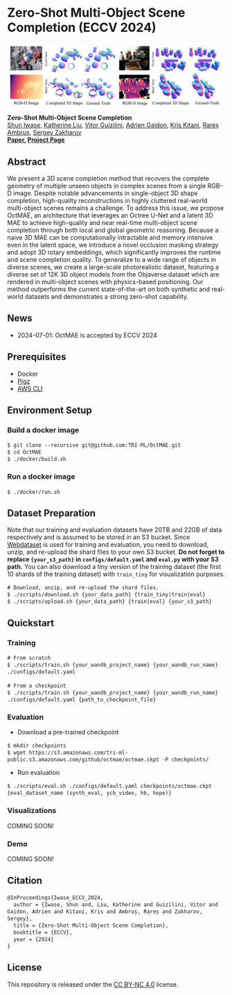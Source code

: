 # Zero-Shot Multi-Object Scene Completion (ECCV 2024)

![OctMAE](assets/teaser.png)

**Zero-Shot Multi-Object Scene Completion**<br>
[Shun Iwase](https://sh8.io/#/),
[Katherine Liu](https://www.thekatherineliu.com/),
[Vitor Guizilini](https://vitorguizilini.weebly.com/),
[Adrien Gaidon](https://adriengaidon.com/),
[Kris Kitani](https://kriskitani.github.io/),
[Rareș Ambruș](https://www.tri.global/about-us/dr-rares-ambrus),
[Sergey Zakharov](https://zakharos.github.io/)<br>
**[Paper](https://arxiv.org/abs/2403.14628), [Project Page](https://sh8.io/#/oct_mae)**


## Abstract

We present a 3D scene completion method that recovers the complete geometry of multiple unseen objects in complex scenes from a single RGB-D image. Despite notable advancements in single-object 3D shape completion, high-quality reconstructions in highly cluttered real-world multi-object scenes remains a challenge. To address this issue, we propose OctMAE, an architecture that leverages an Octree U-Net and a latent 3D MAE to achieve high-quality and near real-time multi-object scene completion through both local and global geometric reasoning. Because a naive 3D MAE can be computationally intractable and memory intensive even in the latent space, we introduce a novel occlusion masking strategy and adopt 3D rotary embeddings, which significantly improves the runtime and scene completion quality. To generalize to a wide range of objects in diverse scenes, we create a large-scale photorealistic dataset, featuring a diverse set of 12K 3D object models from the Objaverse dataset which are rendered in multi-object scenes with physics-based positioning. Our method outperforms the current state-of-the-art on both synthetic and real-world datasets and demonstrates a strong zero-shot capability.

## News
- 2024-07-01: OctMAE is accepted by ECCV 2024

## Prerequisites
- Docker
- [Pigz](https://zlib.net/pigz/)
- [AWS CLI](https://docs.aws.amazon.com/cli/latest/userguide/getting-started-install.html)

## Environment Setup

### Build a docker image

```
$ git clone --recursive git@github.com:TRI-ML/OctMAE.git
$ cd OctMAE
$ ./docker/build.sh
```

### Run a docker image

```
$ ./docker/run.sh
```

## Dataset Preparation

Note that our training and evaluation datasets have 20TB and 22GB of data respectively and is assumed to be stored in an S3 bucket. Since [Webdataset](https://github.com/webdataset/webdataset) is used for training and evaluation, you need to download, unzip, and re-upload the shard files to your own S3 bucket. **Do not forget to replace `{your_s3_path}` in `configs/default.yaml` and `eval.py` with your S3 path.** You can also download a tiny version of the training dataset (the first 10 shards of the training dataset) with `train_tiny` for visualization purposes.

```
# Download, unzip, and re-upload the shard files.
$ ./scripts/download.sh {your_data_path} {train_tiny|train|eval}
$ ./scripts/upload.sh {your_data_path} {train|eval} {your_s3_path}
```


## Quickstart

### Training

```
# From scratch
$ ./scripts/train.sh {your_wandb_project_name} {your_wandb_run_name} ./configs/default.yaml

# From a checkpoint
$ ./scripts/train.sh {your_wandb_project_name} {your_wandb_run_name} ./configs/default.yaml {path_to_checkpoint_file}
```

### Evaluation
- Download a pre-trained checkpoint
```
$ mkdir checkpoints
$ wget https://s3.amazonaws.com/tri-ml-public.s3.amazonaws.com/github/octmae/octmae.ckpt -P checkpoints/
```
- Run evaluation
```
$ ./scripts/eval.sh ./configs/default.yaml checkpoints/octmae.ckpt {eval_dataset_name (synth_eval, ycb_video, hb, hope)}
```

### Visualizations
COMING SOON!

### Demo
COMING SOON!

## Citation
```
@InProceedings{Iwase_ECCV_2024,
  author = {Iwase, Shun and, Liu, Katherine and Guizilini, Vitor and Gaidon, Adrien and Kitani, Kris and Ambruș, Rareș and Zakharov, Sergey},
  title = {Zero-Shot Multi-Object Scene Completion},
  booktitle = {ECCV},
  year = {2024}
}
```

## License
This repository is released under the [CC BY-NC 4.0](https://github.com/TRI-ML/OctMAE/blob/main/LICENSE.md) license.
